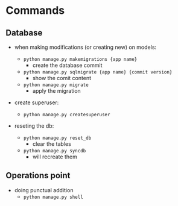 # Commands

## Database

- when making modifications (or creating new) on models: 
    - `python manage.py makemigrations {app name}`
        - create the database commit
    - `python manage.py sqlmigrate {app name} {commit version}`
        -  show the comit content
    - `python manage.py migrate`
        - apply the migration

- create superuser:
    - `python manage.py createsuperuser`

- reseting the db:
    - `python manage.py reset_db`
        - clear the tables
    - `python manage.py syncdb`
        - will recreate them

## Operations point

- doing punctual addition
    - `python manage.py shell`